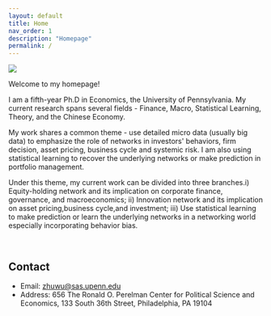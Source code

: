 ```yaml
---
layout: default
title: Home
nav_order: 1
description: "Homepage"
permalink: /
---
```


<div class="container">
	<div class="row">
		<div class="col-4">
			<img src="{{'/assets/images/wu.jpg'| prepend:site.baseurl}}">
		</div>
		<div class="col">
			<p class="text-justify">
				Welcome to my homepage! 
			</p>
			<p class="text-justify">
				I am a fifth-year Ph.D in Economics, the University of Pennsylvania. My current research spans several fields - Finance, Macro, Statistical Learning, Theory, and the Chinese Economy. 
		</p>
		<p class="text-justify">
		My work shares a common  theme - use detailed micro data (usually big data) to emphasize the role of networks in investors' behaviors, firm decision, asset pricing, business cycle and systemic risk. I am also using statistical learning to recover the underlying networks or make prediction in portfolio management. 		
		</p>
			<p class="text-justify">
		Under this theme, my current work can be divided into three branches.i) Equity-holding network and its implication on corporate finance, governance, and macroeconomics; ii) Innovation network and its implication on asset pricing,business cycle,and investment; iii) Use statistical learning to make prediction or learn the underlying networks in a networking world especially incorporating behavior bias. 
			</p>
		</div>
	</div>
</div>

<br>

<!-- <div class="container">
	<div class="row">
		<div class="col">
			<h2> Research Interests </h2>
			<ul>
				<li> Post-selection inference </li>
				<li> Large sample theory </li>
				<li> Robust statistics </li>
				<li> Semi-parametric statistics </li>
				<li> Non-parametric statistics </li>
				<li> Concentration inequalities </li>
				<li> High-dimensional CLT </li>
				<li> Dependent data </li>
			</ul>
		</div>
		<div class="col-7">
			<h2> Co-authors (by number of collaborations) </h2>
			<div class="panel panel-default">
			  <div class="panel-body" id="coauthors">
			  </div>
			</div>
		</div>
	</div>
</div> -->


## Contact

- Email: [zhuwu@sas.upenn.edu](zhuwu@sas.upenn.edu)
- Address: 656 The Ronald O. Perelman Center for Political Science and Economics, 133 South 36th Street, Philadelphia, PA 19104
